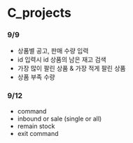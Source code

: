 # C_projects

### 9/9 
- 상품별 공고, 판매 수량 입력
- id 입력시 id 상품의 남은 재고 검색
- 가장 많이 팔린 상품 & 가장 적게 팔린 상품
- 상품 부족 수량

### 9/12
- command
- inbound or sale (single or all)
- remain stock
- exit command
